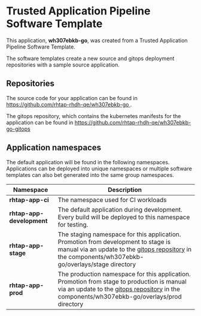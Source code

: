 # Trusted Application Pipeline Software Template

This application, **wh307ebkb-go**, was created from a Trusted Application Pipeline Software Template.

The software templates create a new source and gitops deployment repositories with a sample source application. 

## Repositories

The source code for your application can be found in [https://github.com/rhtap-rhdh-qe/wh307ebkb-go ](https://github.com/rhtap-rhdh-qe/wh307ebkb-go ).
 
The gitops repository, which contains the kubernetes manifests for the application can be found in 
[https://github.com/rhtap-rhdh-qe/wh307ebkb-go-gitops ](https://github.com/rhtap-rhdh-qe/wh307ebkb-go-gitops ) 

## Application namespaces 

The default application will be found in the following namespaces. Applications can be deployed into unique namespaces or multiple software templates can also bet generated into the same group namespaces.  

|  Namespace   |  Description   |  
| -------- | -------- |
| **rhtap-app-ci** | The namespace used for CI workloads |
| **rhtap-app-development** | The default application during development. Every build will be deployed to this namespace for testing. |
| **rhtap-app-stage** | The staging namespace for this application. Promotion from development to stage is manual via an update to the [gitops repository](https://github.com/rhtap-rhdh-qe/wh307ebkb-go-gitops ) in the components/wh307ebkb-go/overlays/stage directory |
| **rhtap-app-prod** | The production namespace for this application. Promotion from stage to production is manual via an update to the [gitops repository](https://github.com/rhtap-rhdh-qe/wh307ebkb-go-gitops ) in the components/wh307ebkb-go/overlays/prod directory |